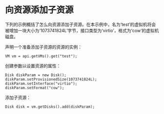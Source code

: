 # 向资源添加子资源

下列的示例概括了怎么向资源添加子资源。在本示例中，名为‘test’的虚拟机将会被增加一块大小为‘1073741824L’字节，接口类型为‘virtio’，格式为‘cow’的虚拟机磁盘。

声明一个准备添加子资源的资源的实例：

    VM vm = api.getVMs().get("test");
            

创建参数以设置资源的属性：

              
    Disk diskParam = new Disk();
    diskParam.setProvisionedSize(1073741824L);
    diskParam.setInterface("virtio");
    diskParam.setFormat("cow");

            

添加子资源：

    Disk disk = vm.getDisks().add(diskParam);
            


